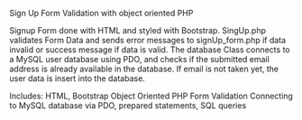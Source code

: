 Sign Up Form Validation with object oriented PHP

Signup Form done with HTML and styled with Bootstrap.
SingUp.php validates Form Data and sends error messages to signUp_form.php if data invalid or success message if data is valid.
The database Class connects to a MySQL user database using PDO, and checks if the submitted email address is already available in the database. If email is not taken yet, the user data is insert into the database.

Includes:
HTML, Bootstrap
Object Oriented PHP
Form Validation
Connecting to MySQL database via PDO, prepared statements, SQL queries


 
